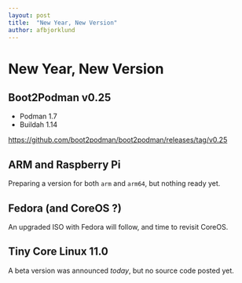 ```yaml
---
layout: post
title:  "New Year, New Version"
author: afbjorklund
---
```


# New Year, New Version

## Boot2Podman v0.25

- Podman 1.7
- Buildah 1.14

<https://github.com/boot2podman/boot2podman/releases/tag/v0.25>

## ARM and Raspberry Pi

Preparing a version for both `arm` and `arm64`, but nothing ready yet.

## Fedora (and CoreOS ?)

An upgraded ISO with Fedora will follow, and time to revisit CoreOS.

## Tiny Core Linux 11.0

A beta version was announced _today_, but no source code posted yet.
